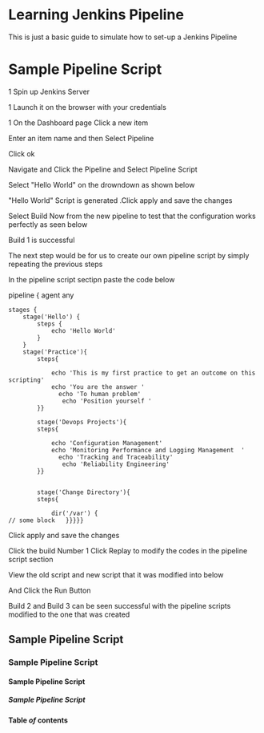# Learning Jenkins Pipeline

This is just a basic guide to simulate how to set-up a Jenkins Pipeline

# Sample Pipeline Script

1 Spin up Jenkins Server

1 Launch it on the browser with your credentials

1 On the Dashboard page Click a new item

Enter an item name and then Select Pipeline

Click ok

Navigate and Click the Pipeline and Select Pipeline Script

Select "Hello World" on the drowndown as shown below

"Hello World" Script is generated .Click apply and save the changes

Select Build Now from the new pipeline to test that the configuration works perfectly as seen below

Build 1 is successful

The next step would be for us to create our own pipeline script by simply repeating the previous steps

In the pipeline script sectipn paste the code below

pipeline {
agent any

    stages {
        stage('Hello') {
            steps {
                echo 'Hello World'
            }
        }
        stage('Practice'){
            steps{

                echo 'This is my first practice to get an outcome on this scripting'
                echo 'You are the answer '
                  echo 'To human problem'
                   echo 'Position yourself '
            }}

    		stage('Devops Projects'){
            steps{

                echo 'Configuration Management'
                echo 'Monitoring Performance and Logging Management  '
                  echo 'Tracking and Traceability'
                   echo 'Reliability Engineering'
            }}


            stage('Change Directory'){
            steps{

                dir('/var') {
    // some block   }}}}}

Click apply and save the changes

Click the build Number 1
Click Replay to modify the codes in the pipeline script section

View the old script and new script that it was modified into below

And Click the Run Button

Build 2 and Build 3 can be seen successful with the pipeline scripts modified to the one that was created

## Sample Pipeline Script

### Sample Pipeline Script

#### Sample Pipeline Script

##### Sample Pipeline Script

**Table _of_ contents**
